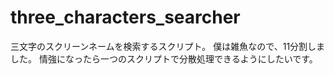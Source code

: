 three_characters_searcher
=========================

三文字のスクリーンネームを検索するスクリプト。
僕は雑魚なので、11分割しました。
情強になったら一つのスクリプトで分散処理できるようにしたいです。
